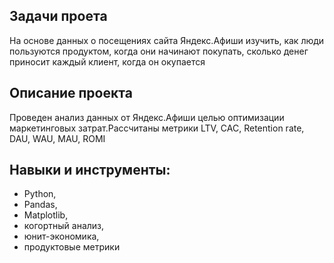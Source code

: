 ## Задачи проета

На основе данных о посещениях сайта Яндекс.Афиши изучить, как люди пользуются продуктом, когда они начинают покупать, сколько денег приносит каждый клиент, когда он окупается

## Описание проекта

Проведен анализ данных от Яндекс.Афиши целью оптимизации маркетинговых затрат.Рассчитаны метрики LTV, CAC, Retention rate, DAU, WAU, MAU, ROMI

## Навыки и инструменты:

- Python,
- Pandas,
- Matplotlib,
- когортный анализ,
- юнит-экономика,
- продуктовые метрики
